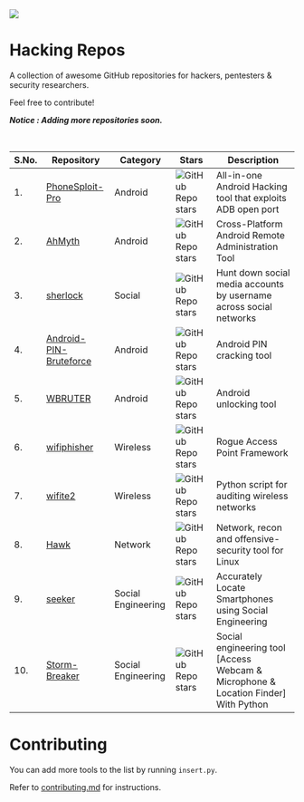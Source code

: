 <img src=https://github.com/AlphaCorpIN/Hacking-Repos/assets/112647789/1c258279-5cca-4905-99c9-f489b32664c6 />

# Hacking Repos
A collection of awesome GitHub repositories for hackers, pentesters &amp; security researchers.

Feel free to contribute!

*__Notice : Adding more repositories soon.__*

<br />

S.No.| Repository| Category |  Stars | Description 
--| -----------|----|----| ----------- 
1.| [PhoneSploit-Pro](https://github.com/AzeemIdrisi/PhoneSploit-Pro) | Android |  ![GitHub Repo stars](https://img.shields.io/github/stars/AzeemIdrisi/PhoneSploit-Pro?style=social)| All-in-one Android Hacking tool that exploits ADB open port
2.| [AhMyth](https://github.com/Morsmalleo/AhMyth) | Android |  ![GitHub Repo stars](https://img.shields.io/github/stars/Morsmalleo/AhMyth?style=social)| Cross-Platform Android Remote Administration Tool
3.| [sherlock](https://github.com/sherlock-project/sherlock) | Social |  ![GitHub Repo stars](https://img.shields.io/github/stars/sherlock-project/sherlock?style=social)| Hunt down social media accounts by username across social networks
4.| [Android-PIN-Bruteforce](https://github.com/urbanadventurer/Android-PIN-Bruteforce) | Android |  ![GitHub Repo stars](https://img.shields.io/github/stars/urbanadventurer/Android-PIN-Bruteforce?style=social)| Android PIN cracking tool
5.| [WBRUTER](https://github.com/wuseman/WBRUTER) | Android |  ![GitHub Repo stars](https://img.shields.io/github/stars/wuseman/WBRUTER?style=social)| Android unlocking tool
6.| [wifiphisher](https://github.com/wifiphisher/wifiphisher) | Wireless |  ![GitHub Repo stars](https://img.shields.io/github/stars/wifiphisher/wifiphisher?style=social)| Rogue Access Point Framework
7.| [wifite2](https://github.com/derv82/wifite2) | Wireless |  ![GitHub Repo stars](https://img.shields.io/github/stars/derv82/wifite2?style=social)| Python script for auditing wireless networks
8.| [Hawk](https://github.com/medpaf/hawk) | Network |  ![GitHub Repo stars](https://img.shields.io/github/stars/medpaf/hawk?style=social)| Network, recon and offensive-security tool for Linux
9.| [seeker](https://github.com/AzeemIdrisi/seeker) | Social Engineering | ![GitHub Repo stars](https://img.shields.io/github/stars/AzeemIdrisi/seeker?style=social) | Accurately Locate Smartphones using Social Engineering
10.| [Storm-Breaker](https://github.com/AzeemIdrisi/Storm-Breaker) | Social Engineering | ![GitHub Repo stars](https://img.shields.io/github/stars/AzeemIdrisi/Storm-Breaker?style=social) | Social engineering tool [Access Webcam & Microphone & Location Finder] With Python

# Contributing
You can add more tools to the list by running `insert.py`.

Refer to [contributing.md](https://github.com/AlphaCorpIN/Hacking-Repos/blob/main/CONTRIBUTING.md) for instructions.
